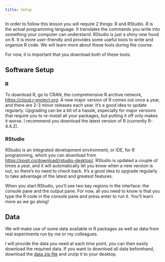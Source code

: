 ```yaml
---
title: Setup
---
```


In order to follow this lesson you will require 2 things: R and RStudio. R is the actual programming language. It translates the commands you write into something your computer can understand. RStudio is just a shiny new hood on R. It is more user-friendly and provides some useful tools to write and organize R code. We will learn more about these tools during the course.

For now, it is important that you download both of these tools:

## Software Setup

### R
To download R, go to CRAN, the comprehensive R archive network, https://cloud.r-project.org. A new major version of R comes out once a year, and there are 2-3 minor releases each year. It’s a good idea to update regularly. Upgrading can be a bit of a hassle, especially for major versions that require you to re-install all your packages, but putting it off only makes it worse. I recommend you download the latest version of R (currently R-4.4.2).

### RStudio
RStudio is an integrated development environment, or IDE, for R programming, which you can download from https://posit.co/download/rstudio-desktop/. RStudio is updated a couple of times a year, and it will automatically let you know when a new version is out, so there’s no need to check back. It’s a good idea to upgrade regularly to take advantage of the latest and greatest features.

When you start RStudio, you’ll see two key regions in the interface: the console pane and the output pane. For now, all you need to know is that you type the R code in the console pane and press enter to run it. You’ll learn more as we go along!

## Data 
<!--
FIXME: place any data you want learners to use in `episodes/data` and then use
       a relative link ( [data zip file](data/lesson-data.zip) ) to provide a
       link to it, replacing the example.com link.
-->
We will make use of some data available in R packages as well as data from real experiments run by me or my colleagues.

I will provide the data you need at each time point, you can then easily download the required data. If you want to download all data beforehand, download the [data zip file](data/lesson-data.zip) and unzip it to your desktop.


